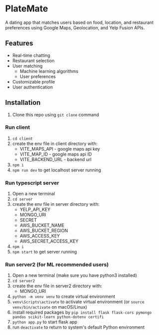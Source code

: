 # PlateMate
A dating app that matches users based on food, location, and restaurant preferences using Google Maps, Geolocation, and Yelp Fusion APIs.

## Features

- Real-time chatting
- Restaurant selection
- User matching
  - Machine learning algorithms
  - User preferences
- Customizable profile
- User authentication

## Installation

1. Clone this repo using `git clone` command

### Run client

1. `cd client`
2. create the env file in client directory with:
   - VITE_MAPS_API - google maps api key
   - VITE_MAP_ID - google maps api ID
   - VITE_BACKEND_URL - backend url 
3. `npm i`
4. `npm run dev` to get localhost server running

### Run typescript server

1. Open a new terminal
2. `cd server`
3. create the env file in server directory with:
   - YELP_API_KEY
   - MONGO_URI
   - SECRET
   - AWS_BUCKET_NAME
   - AWS_BUCKET_REGION
   - AWS_ACCESS_KEY
   - AWS_SECRET_ACCESS_KEY
4. `npm i`
5. `npm start` to get server running

### Run server2 (for ML recommended users)

1. Open a new terminal (make sure you have python3 installed)
2. `cd server2`
3. create the env file in server2 directory with:
   - MONGO_URI
4. `python -m venv venv` to create virtual environment
5. `venv\Scripts\activate` to activate virtual environment (or `source venv/bin/activate` on macOS/Linux)
6. install required packages by `pip install flask flask-cors pymongo pandas scikit-learn python-dotenv certifi`
7. `python app.py` to start flask app
8. run `deactivate` to return to system's default Python environment
